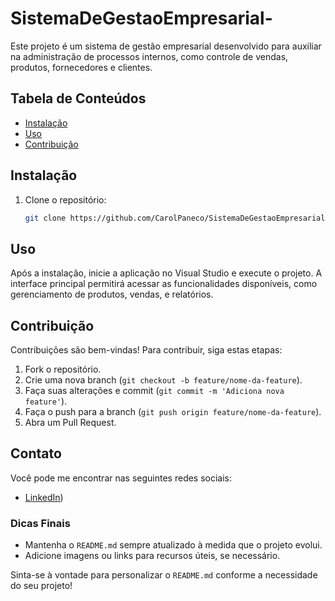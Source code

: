 # SistemaDeGestaoEmpresarial-
Este projeto é um sistema de gestão empresarial desenvolvido para auxiliar na administração de processos internos, como controle de vendas, produtos, fornecedores e clientes.
## Tabela de Conteúdos

- [Instalação](#instalação)
- [Uso](#uso)
- [Contribuição](#contribuição)


## Instalação

1. Clone o repositório:
   ```bash
   git clone https://github.com/CarolPaneco/SistemaDeGestaoEmpresarial-.git

## Uso

Após a instalação, inicie a aplicação no Visual Studio e execute o projeto. A interface principal permitirá acessar as funcionalidades disponíveis, como gerenciamento de produtos, vendas, e relatórios.

## Contribuição

Contribuições são bem-vindas! Para contribuir, siga estas etapas:
1. Fork o repositório.
2. Crie uma nova branch (`git checkout -b feature/nome-da-feature`).
3. Faça suas alterações e commit (`git commit -m 'Adiciona nova feature'`).
4. Faça o push para a branch (`git push origin feature/nome-da-feature`).
5. Abra um Pull Request.

## Contato

Você pode me encontrar nas seguintes redes sociais:
- [LinkedIn](https://www.linkedin.com/in/caroline-paneco-6942641b5/))


### Dicas Finais
- Mantenha o `README.md` sempre atualizado à medida que o projeto evolui.
- Adicione imagens ou links para recursos úteis, se necessário.

Sinta-se à vontade para personalizar o `README.md` conforme a necessidade do seu projeto!


